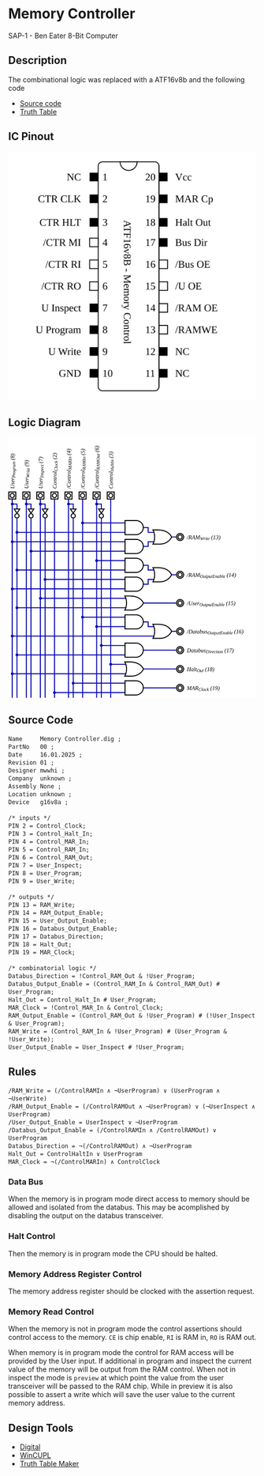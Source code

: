 # Memory Controller

SAP-1 - Ben Eater 8-Bit Computer

## Description

The combinational logic was replaced with a ATF16v8b and the following code

- [Source code](./CUPL_Memory%20Controller/RAMCTRL.PLD)
- [Truth Table](./logic%20tables.csv)

## IC Pinout

![](./Memory%20Controller-IC.svg)

## Logic Diagram

![](./Memory%20Controller-Logic.svg)

## Source Code

```cupl
Name     Memory Controller.dig ;
PartNo   00 ;
Date     16.01.2025 ;
Revision 01 ;
Designer mwwhi ;
Company  unknown ;
Assembly None ;
Location unknown ;
Device   g16v8a ;

/* inputs */
PIN 2 = Control_Clock;
PIN 3 = Control_Halt_In;
PIN 4 = Control_MAR_In;
PIN 5 = Control_RAM_In;
PIN 6 = Control_RAM_Out;
PIN 7 = User_Inspect;
PIN 8 = User_Program;
PIN 9 = User_Write;

/* outputs */
PIN 13 = RAM_Write;
PIN 14 = RAM_Output_Enable;
PIN 15 = User_Output_Enable;
PIN 16 = Databus_Output_Enable;
PIN 17 = Databus_Direction;
PIN 18 = Halt_Out;
PIN 19 = MAR_Clock;

/* combinatorial logic */
Databus_Direction = !Control_RAM_Out & !User_Program;
Databus_Output_Enable = (Control_RAM_In & Control_RAM_Out) # User_Program;
Halt_Out = Control_Halt_In # User_Program;
MAR_Clock = !Control_MAR_In & Control_Clock;
RAM_Output_Enable = (Control_RAM_Out & !User_Program) # (!User_Inspect & User_Program);
RAM_Write = (Control_RAM_In & !User_Program) # (User_Program & !User_Write);
User_Output_Enable = User_Inspect # !User_Program;
```

## Rules

```logic
/RAM_Write = (/ControlRAMIn ∧ ¬UserProgram) ∨ (UserProgram ∧ ¬UserWrite)
/RAM_Output_Enable = (/ControlRAMOut ∧ ¬UserProgram) ∨ (¬UserInspect ∧ UserProgram)
/User_Output_Enable = UserInspect ∨ ¬UserProgram
/Databus_Output_Enable = (/ControlRAMIn ∧ /ControlRAMOut) ∨ UserProgram
Databus_Direction = ¬(/ControlRAMOut) ∧ ¬UserProgram
Halt_Out = ControlHaltIn ∨ UserProgram
MAR_Clock = ¬(/ControlMARIn) ∧ ControlClock
```

### Data Bus

When the memory is in program mode direct access to memory should be allowed and isolated from the databus.  This may be acomplished by disabling the output on the databus transceiver.  

### Halt Control

Then the memory is in program mode the CPU should be halted.

### Memory Address Register Control

The memory address register should be clocked with the assertion request.

### Memory Read Control

When the memory is not in program mode the control assertions should control access to the memory.  `CE` is chip enable, `RI` is RAM in, `RO` is RAM out.  

When memory is in program mode the control for RAM access will be provided by the User input. If additional in program and inspect the current value of the memory will be output from the RAM control.  When not in inspect the mode is `preview` at which point the value from the user transceiver will be passed to the RAM chip.  While in preview it is also possible to assert a write which will save the user value to the current memory address.

## Design Tools

- [Digital](https://github.com/hneemann/Digital)
- [WinCUPL](https://www.microchip.com/en-us/development-tool/WinCUPL)
- [Truth Table Maker](https://truthtablemaker.com/)